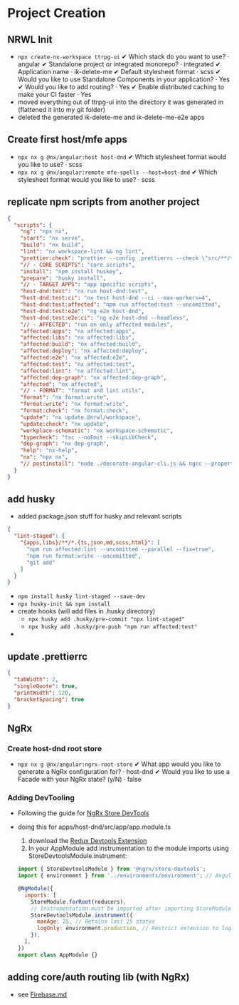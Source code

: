 # Project Creation

## NRWL Init

- `npx create-nx-workspace ttrpg-ui`
  ✔ Which stack do you want to use? · angular
  ✔ Standalone project or integrated monorepo? · integrated
  ✔ Application name · ik-delete-me
  ✔ Default stylesheet format · scss
  ✔ Would you like to use Standalone Components in your application? · Yes
  ✔ Would you like to add routing? · Yes
  ✔ Enable distributed caching to make your CI faster · Yes
- moved everything out of ttrpg-ui into the directory it was generated in (flattened it into my git folder)
- deleted the generated ik-delete-me and ik-delete-me-e2e apps

## Create first host/mfe apps

- `npx nx g @nx/angular:host host-dnd`
  ✔ Which stylesheet format would you like to use? · scss
- `npx nx g @nx/angular:remote mfe-spells --host=host-dnd`
  ✔ Which stylesheet format would you like to use? · scss

## replicate npm scripts from another project

```json
{
  "scripts": {
    "ng": "npx nx",
    "start": "nx serve",
    "build": "nx build",
    "lint": "nx workspace-lint && ng lint",
    "prettier:check": "prettier --config .prettierrc --check \"src/**/*.{ts,css,html}\"",
    "// - CORE SCRIPTS": "core scripts",
    "install": "npm install huskey",
    "prepare": "husky install",
    "// - TARGET APPS": "app specific scripts",
    "host-dnd:test": "nx run host-dnd:test",
    "host-dnd:test:ci": "nx test host-dnd --ci --max-workers=4",
    "host-dnd:test:affected": "npm run affected:test --uncomitted",
    "host-dnd:test:e2e": "ng e2e host-dnd",
    "host-dnd:test:e2e:ci": "ng e2e host-dnd --headless",
    "// - AFFECTED": "run on only affected modules",
    "affected:apps": "nx affected:apps",
    "affected:libs": "nx affected:libs",
    "affected:build": "nx affected:build",
    "affected:deploy": "nx affected:deploy",
    "affected:e2e": "nx affected:e2e",
    "affected:test": "nx affected:test",
    "affected:lint": "nx affected:lint",
    "affected:dep-graph": "nx affected:dep-graph",
    "affected": "nx affected",
    "// - FORMAT": "format and lint utils",
    "format": "nx format:write",
    "format:write": "nx format:write",
    "format:check": "nx format:check",
    "update": "nx update @nrwl/workspace",
    "update:check": "nx update",
    "workplace-schematic": "nx workspace-schematic",
    "typecheck": "tsc --noEmit --skipLibCheck",
    "dep-graph": "nx dep-graph",
    "help": "nx-help",
    "nx": "npx nx",
    "// postinstall": "node ./decorate-angular-cli.js && ngcc --propertites es2020 browser module main"
  }
}
```

## add husky

- added package.json stuff for husky and relevant scripts

```json
{
  "lint-staged": {
    "{apps,libs}/**/*.{ts,json,md,scss,html}": [
      "npm run affected:lint --uncomitted --parallel --fix=true",
      "npm run format:write --uncomitted",
      "git add"
    ]
  }
}
```

- `npm install husky lint-staged --save-dev`
- `npx husky-init && npm install`
- create hooks (will add files in .husky directory)
  - `npx husky add .husky/pre-commit "npx lint-staged"`
  - `npx husky add .husky/pre-push "npm run affected:test"`
-

## update .prettierrc

```json
{
  "tabWidth": 2,
  "singleQuote": true,
  "printWidth": 120,
  "bracketSpacing": true
}
```

## NgRx

### Create host-dnd root store

- `npx nx g @nx/angular:ngrx-root-store`
  ✔ What app would you like to generate a NgRx configuration for? · host-dnd
  ✔ Would you like to use a Facade with your NgRx state? (y/N) · false

### Adding DevTooling

- Following the guide for [NgRx Store DevTools](https://v7.ngrx.io/guide/store-devtools)
- doing this for apps/host-dnd/src/app/app.module.ts

  1. download the [Redux Devtools Extension](https://github.com/zalmoxisus/redux-devtools-extension/)
  2. In your AppModule add instrumentation to the module imports using StoreDevtoolsModule.instrument:

  ```javascript
  import { StoreDevtoolsModule } from '@ngrx/store-devtools';
  import { environment } from '../environments/environment'; // Angular CLI environemnt

  @NgModule({
    imports: [
      StoreModule.forRoot(reducers),
      // Instrumentation must be imported after importing StoreModule (config is optional)
      StoreDevtoolsModule.instrument({
        maxAge: 25, // Retains last 25 states
        logOnly: environment.production, // Restrict extension to log-only mode
      }),
    ],
  })
  export class AppModule {}
  ```

## adding core/auth routing lib (with NgRx)

- see [Firebase.md](./Firebase.md)
